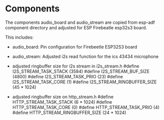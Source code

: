 # Components

The components audio_board and audio_stream are copied from esp-adf component directory and adjusted for ESP Firebeatle esp32s3 board.

This includes:
* audio_board: Pin configuration for Firebeetle ESP32S3 board

* audio_stream: Adjusted i2s read function for the ics 43434 microphone

* adjusted ringbuffer size for i2s stream in i2s_stream.h 
  #define I2S_STREAM_TASK_STACK           (3584)
  #define I2S_STREAM_BUF_SIZE             (4800)
  #define I2S_STREAM_TASK_PRIO            (23)
  #define I2S_STREAM_TASK_CORE            (1)
  #define I2S_STREAM_RINGBUFFER_SIZE      (45 * 1024)

* adjusted ringbuffer size on http_stream.h
  #define HTTP_STREAM_TASK_STACK          (6 * 1024)
  #define HTTP_STREAM_TASK_CORE           (0)
  #define HTTP_STREAM_TASK_PRIO           (4)
  #define HTTP_STREAM_RINGBUFFER_SIZE     (24 * 1024)
```